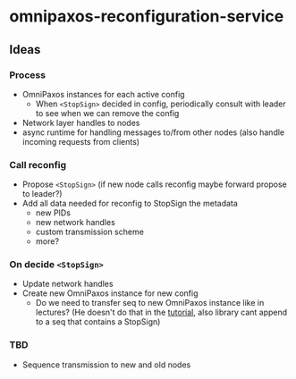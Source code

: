 # omnipaxos-reconfiguration-service

## Ideas
### Process
 - OmniPaxos instances for each active config
    - When `<StopSign>` decided in config, periodically consult with leader to see when we can remove the config
 - Network layer handles to nodes
 - async runtime for handling messages to/from other nodes (also handle incoming requests from clients)

### Call reconfig
 - Propose `<StopSign>` (if new node calls reconfig maybe forward propose to leader?)
 - Add all data needed for reconfig to StopSign the metadata 
    - new PIDs
    - new network handles
    - custom transmission scheme
    - more?

### On decide `<StopSign>`
 - Update network handles
 - Create new OmniPaxos instance for new config
    - Do we need to transfer seq to new OmniPaxos instance like in lectures? (He doesn't do that in the [tutorial](https://haraldng.github.io/omnipaxos/omnipaxos/reconfiguration.html), also library cant append to a seq that contains a StopSign)

### TBD
 - Sequence transmission to new and old nodes


